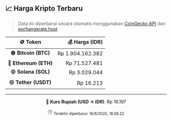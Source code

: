 

<!-- HARGA_KRIPTO -->
## 📈 Harga Kripto Terbaru

> Data ini diperbarui secara otomatis menggunakan [CoinGecko API](https://www.coingecko.com/) dan [exchangerate.host](https://exchangerate.host/)

<div align="center">

| 🪙 Token | 💰 Harga (IDR) |
|:------:|---------------:|
| 🟠 **Bitcoin (BTC)**   | Rp 1.904.162.382 |
| 🔵 **Ethereum (ETH)**  | Rp 71.527.481 |
| 🟣 **Solana (SOL)**    | Rp 3.029.044 |
| 🟢 **Tether (USDT)**   | Rp 16.213 |

---

💱 **Kurs Rupiah (USD → IDR)**: Rp 16.197

🕒 <sub>Terakhir diperbarui: 16/8/2025, 18.08.22</sub>

</div>
<!-- /HARGA_KRIPTO -->